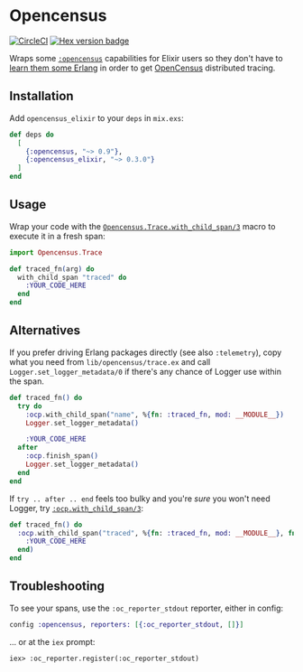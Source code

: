 # Opencensus

[![CircleCI](https://circleci.com/gh/opencensus-beam/opencensus_elixir.svg?style=svg)](https://circleci.com/gh/opencensus-beam/opencensus_elixir)
[![Hex version badge](https://img.shields.io/hexpm/v/opencensus_elixir.svg)](https://hex.pm/packages/opencensus_elixir)

Wraps some [`:opencensus`][:opencensus] capabilities for Elixir users so
they don't have to [learn them some Erlang][lyse] in order to get
[OpenCensus] distributed tracing.

[opencensus]: http://opencensus.io
[:opencensus]: https://hex.pm/packages/opencensus
[lyse]: https://learnyousomeerlang.com

## Installation

Add `opencensus_elixir` to your `deps` in `mix.exs`:

```elixir
def deps do
  [
    {:opencensus, "~> 0.9"},
    {:opencensus_elixir, "~> 0.3.0"}
  ]
end
```

## Usage

Wrap your code with the
[`Opencensus.Trace.with_child_span/3`][oce-with_child_span-3] macro to
execute it in a fresh span:

```elixir
import Opencensus.Trace

def traced_fn(arg) do
  with_child_span "traced" do
    :YOUR_CODE_HERE
  end
end
```

## Alternatives

If you prefer driving Erlang packages directly (see also `:telemetry`), copy
what you need from `lib/opencensus/trace.ex` and call
`Logger.set_logger_metadata/0` if there's any chance of Logger use within
the span.

```elixir
def traced_fn() do
  try do
    :ocp.with_child_span("name", %{fn: :traced_fn, mod: __MODULE__})
    Logger.set_logger_metadata()

    :YOUR_CODE_HERE
  after
    :ocp.finish_span()
    Logger.set_logger_metadata()
  end
end
```

If `try .. after .. end` feels too bulky and you're _sure_ you won't need
Logger, try [`:ocp.with_child_span/3`][ocp-with_child_span-3]:

```elixir
def traced_fn() do
  :ocp.with_child_span("traced", %{fn: :traced_fn, mod: __MODULE__}, fn () ->
    :YOUR_CODE_HERE
  end)
end
```

## Troubleshooting

To see your spans, use the `:oc_reporter_stdout` reporter, either in config:

```elixir
config :opencensus, reporters: [{:oc_reporter_stdout, []}]
```

... or at the `iex` prompt:

```plain
iex> :oc_reporter.register(:oc_reporter_stdout)
```

[oce-with_child_span-3]: https://hexdocs.pm/opencensus_elixir/Opencensus.Trace.html#with_child_span/3
[ocp-with_child_span-3]: https://hexdocs.pm/opencensus/ocp.html#with_child_span-3
